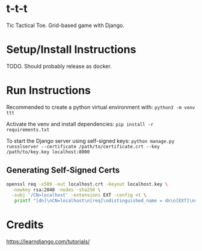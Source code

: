 # t-t-t
Tic Tactical Toe. Grid-based game with Django.

# Setup/Install Instructions
TODO. Should probably release as docker.

# Run Instructions
Recommended to create a python virtual environment with:
`python3 -m venv ttt`

Activate the venv and install dependencies:
`pip install -r requirements.txt`

To start the Django server using self-signed keys:
`python manage.py runsslserver --certificate /path/to/certificate.crt --key /path/to/key.key localhost:8000`

## Generating Self-Signed Certs

```sh
openssl req -x509 -out localhost.crt -keyout localhost.key \
  -newkey rsa:2048 -nodes -sha256 \
  -subj '/CN=localhost' -extensions EXT -config <( \
   printf "[dn]\nCN=localhost\n[req]\ndistinguished_name = dn\n[EXT]\nsubjectAltName=DNS:localhost\nkeyUsage=digitalSignature\nextendedKeyUsage=serverAuth")
```

# Credits
https://learndjango.com/tutorials/
